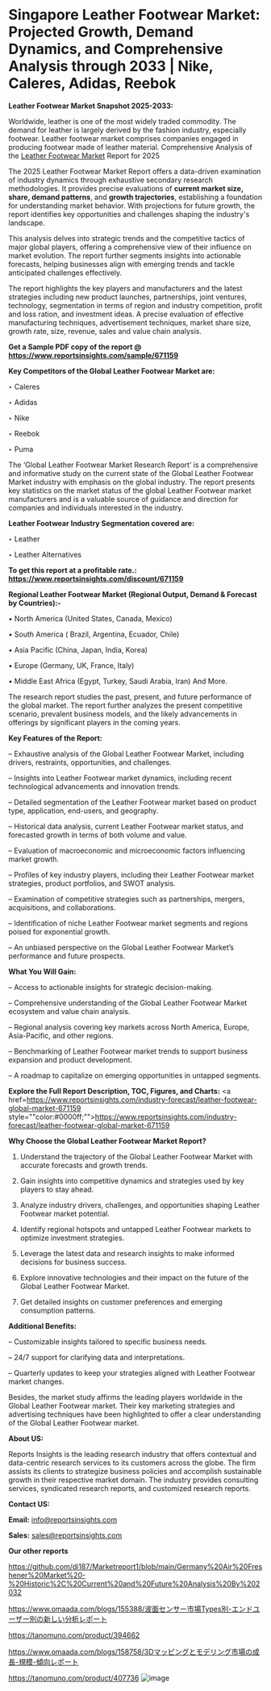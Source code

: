 # Singapore Leather Footwear Market: Projected Growth, Demand Dynamics, and Comprehensive Analysis through 2033 | Nike, Caleres, Adidas, Reebok

<strong>Leather Footwear Market Snapshot 2025-2033:</strong>

Worldwide, leather is one of the most widely traded commodity. The demand for leather is largely derived by the fashion industry, especially footwear. Leather footwear market comprises companies engaged in producing footwear made of leather material. Comprehensive Analysis of the <a href=https://www.reportsinsights.com/sample/671159>Leather Footwear Market</a> Report for 2025

The 2025 Leather Footwear Market Report offers a data-driven examination of industry dynamics through exhaustive secondary research methodologies. It provides precise evaluations of <strong>current market size, share, demand patterns</strong>, and <strong>growth trajectories</strong>, establishing a foundation for understanding market behavior. With projections for future growth, the report identifies key opportunities and challenges shaping the industry's landscape.

This analysis delves into strategic trends and the competitive tactics of major global players, offering a comprehensive view of their influence on market evolution. The report further segments insights into actionable forecasts, helping businesses align with emerging trends and tackle anticipated challenges effectively.

The report highlights the key players and manufacturers and the latest strategies including new product launches, partnerships, joint ventures, technology, segmentation in terms of region and industry competition, profit and loss ration, and investment ideas. A precise evaluation of effective manufacturing techniques, advertisement techniques, market share size, growth rate, size, revenue, sales and value chain analysis.

<strong>Get a Sample PDF copy of the report @ <a href=https://www.reportsinsights.com/sample/671159 style=color:#0000ff;>https://www.reportsinsights.com/sample/671159</a></strong>

<strong>Key Competitors of the Global Leather Footwear Market are:</strong>

‣ Caleres

‣ Adidas

‣ Nike

‣ Reebok

‣ Puma

The ‘Global Leather Footwear Market Research Report’ is a comprehensive and informative study on the current state of the Global Leather Footwear Market industry with emphasis on the global industry. The report presents key statistics on the market status of the global Leather Footwear market manufacturers and is a valuable source of guidance and direction for companies and individuals interested in the industry.

<strong>Leather Footwear Industry Segmentation covered are:</strong>

‣ Leather

‣ Leather Alternatives

<strong>To get this report at a profitable rate.: <a href=https://www.reportsinsights.com/discount/671159 style=color:#0000ff;>https://www.reportsinsights.com/discount/671159</a></strong>

<strong>Regional Leather Footwear Market (Regional Output, Demand &amp; Forecast by Countries):-</strong>

• North America (United States, Canada, Mexico)

• South America ( Brazil, Argentina, Ecuador, Chile)

• Asia Pacific (China, Japan, India, Korea)

• Europe (Germany, UK, France, Italy)

• Middle East Africa (Egypt, Turkey, Saudi Arabia, Iran) And More.

The research report studies the past, present, and future performance of the global market. The report further analyzes the present competitive scenario, prevalent business models, and the likely advancements in offerings by significant players in the coming years.

<strong>Key Features of the Report:</strong>

– Exhaustive analysis of the Global Leather Footwear Market, including drivers, restraints, opportunities, and challenges.

– Insights into Leather Footwear market dynamics, including recent technological advancements and innovation trends.

– Detailed segmentation of the Leather Footwear market based on product type, application, end-users, and geography.

– Historical data analysis, current Leather Footwear market status, and forecasted growth in terms of both volume and value.

– Evaluation of macroeconomic and microeconomic factors influencing market growth.

– Profiles of key industry players, including their Leather Footwear market strategies, product portfolios, and SWOT analysis.

– Examination of competitive strategies such as partnerships, mergers, acquisitions, and collaborations.

– Identification of niche Leather Footwear market segments and regions poised for exponential growth.

– An unbiased perspective on the Global Leather Footwear Market’s performance and future prospects.

<strong>What You Will Gain:</strong>

– Access to actionable insights for strategic decision-making.

– Comprehensive understanding of the Global Leather Footwear Market ecosystem and value chain analysis.

– Regional analysis covering key markets across North America, Europe, Asia-Pacific, and other regions.

– Benchmarking of Leather Footwear market trends to support business expansion and product development.

– A roadmap to capitalize on emerging opportunities in untapped segments.

<strong>Explore the Full Report Description, TOC, Figures, and Charts:</strong>
<a href=https://www.reportsinsights.com/industry-forecast/leather-footwear-global-market-671159 style=""color:#0000ff;"">https://www.reportsinsights.com/industry-forecast/leather-footwear-global-market-671159</a>

<strong>Why Choose the Global Leather Footwear Market Report?</strong>

1. Understand the trajectory of the Global Leather Footwear Market with accurate forecasts and growth trends.

2. Gain insights into competitive dynamics and strategies used by key players to stay ahead.

3. Analyze industry drivers, challenges, and opportunities shaping Leather Footwear market potential.

4. Identify regional hotspots and untapped Leather Footwear markets to optimize investment strategies.

5. Leverage the latest data and research insights to make informed decisions for business success.

6. Explore innovative technologies and their impact on the future of the Global Leather Footwear Market.

7. Get detailed insights on customer preferences and emerging consumption patterns.

<strong>Additional Benefits:</strong>

– Customizable insights tailored to specific business needs.

– 24/7 support for clarifying data and interpretations.

– Quarterly updates to keep your strategies aligned with Leather Footwear market changes.

Besides, the market study affirms the leading players worldwide in the Global Leather Footwear market. Their key marketing strategies and advertising techniques have been highlighted to offer a clear understanding of the Global Leather Footwear market.

<strong><strong>About US</strong>:</strong>

Reports Insights is the leading research industry that offers contextual and data-centric research services to its customers across the globe. The firm assists its clients to strategize business policies and accomplish sustainable growth in their respective market domain. The industry provides consulting services, syndicated research reports, and customized research reports.

<strong>Contact US:</strong>

<p class=><b>Email:</b> <a href=mailto:info@reportsinsights.com>info@reportsinsights.com</a></p>
<p class=><b>Sales:</b> <a href=mailto:sales@reportsinsights.com>sales@reportsinsights.com</a></p>

<strong>Our other reports</strong>

<a href=https://github.com/di187/Marketreport1/blob/main/Germany%20Air%20Freshener%20Market%20-%20Historic%2C%20Current%20and%20Future%20Analysis%20By%202032>https://github.com/di187/Marketreport1/blob/main/Germany%20Air%20Freshener%20Market%20-%20Historic%2C%20Current%20and%20Future%20Analysis%20By%202032</a>

<a href=https://www.omaada.com/blogs/155388/波面センサー市場Types別-エンドユーザー別の新しい分析レポート>https://www.omaada.com/blogs/155388/波面センサー市場Types別-エンドユーザー別の新しい分析レポート</a>

<a href=https://tanomuno.com/product/394662>https://tanomuno.com/product/394662</a>

<a href=https://www.omaada.com/blogs/158758/3Dマッピングとモデリング市場の成長-規模-傾向レポート>https://www.omaada.com/blogs/158758/3Dマッピングとモデリング市場の成長-規模-傾向レポート</a>

<a href=https://tanomuno.com/product/407736>https://tanomuno.com/product/407736</a>
![image](https://github.com/user-attachments/assets/dd9b6037-d279-44e9-8203-602333466022)
